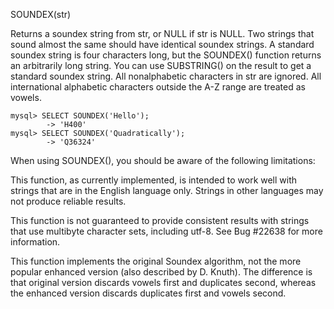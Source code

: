 SOUNDEX(str)

Returns a soundex string from str, or NULL if str is NULL. Two strings that sound almost the same should have identical soundex strings. A standard soundex string is four characters long, but the SOUNDEX() function returns an arbitrarily long string. You can use SUBSTRING() on the result to get a standard soundex string. All nonalphabetic characters in str are ignored. All international alphabetic characters outside the A-Z range are treated as vowels.

```
mysql> SELECT SOUNDEX('Hello');
        -> 'H400'
mysql> SELECT SOUNDEX('Quadratically');
        -> 'Q36324'
```

When using SOUNDEX(), you should be aware of the following limitations:

This function, as currently implemented, is intended to work well with strings that are in the English language only. Strings in other languages may not produce reliable results.

This function is not guaranteed to provide consistent results with strings that use multibyte character sets, including utf-8. See Bug #22638 for more information.

This function implements the original Soundex algorithm, not the more popular enhanced version (also described by D. Knuth). The difference is that original version discards vowels first and duplicates second, whereas the enhanced version discards duplicates first and vowels second.
